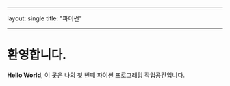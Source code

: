 _ _ _
layout: single
title: "파이썬"
_ _ _


# 환영합니다.
**Hello World**, 이 곳은 나의 첫 번째 파이썬 프로그래밍 작업공간입니다.
